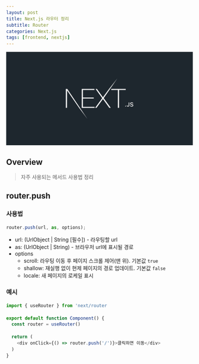 ```yaml
---
layout: post
title: Next.js 라우터 정리
subtitle: Router
categories: Next.js
tags: [frontend, nextjs]
---
```


<!--truncate-->

![nextjs](/assets/images/post/nextjs-logo.jpeg)

## Overview

> 자주 사용되는 메서드 사용법 정리

## router.push

### 사용법

```typescript
router.push(url, as, options);
```

- url: (UrlObject | String [필수]) - 라우팅할 url
- as: (UrlObject | String) - 브라우저 url에 표시될 경로
- options
  - scroll: 라우팅 이동 후 페이지 스크롤 제어(맨 위). 기본값 `true`
  - shallow: 재실행 없이 현제 페이지의 경로 업데이트. 기본값 `false`
  - locale: 새 페이지의 로케일 표시

### 예시

```typescript
import { useRouter } from 'next/router

export default function Component() {
  const router = useRouter()

  return (
    <div onClick={() => router.push('/')}>클릭하면 이동</div>
  )
}
```
